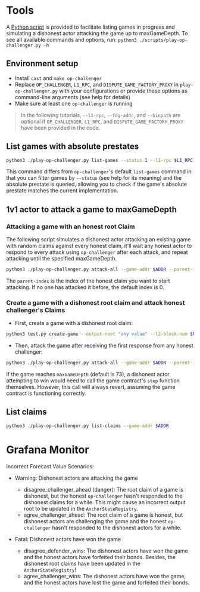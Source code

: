 # Tools
A [Python script](./scripts/play-op-challenger.py) is provided to facilitate listing games in progress and simulating a dishonest actor attacking the game up to maxGameDepth.
To see all available commands and options, run: `python3 ./scripts/play-op-challenger.py -h`

## Environment setup
- Install `cast` and `make op-challenger`
- Replace `OP_CHALLENGER`, `L1_RPC`, and `DISPUTE_GAME_FACTORY_PROXY` in `play-op-challenger.py` with your configurations or provide these options as command-line arguments (see help for details)
- Make sure at least one `op-challenger` is running

> In the following tutorials, `--l1-rpc`, `--fdg-addr`, and `--binpath` are optional if `OP_CHALLENGER`, `L1_RPC`, and `DISPUTE_GAME_FACTORY_PROXY` have been provided in the code.

## List games with absolute prestates

```sh
python3 ./play-op-challenger.py list-games --status 1 --l1-rpc $L1_RPC --fdg-addr $DISPUTE_GAME_FACTORY_PROXY --binpath $OP_CHALLENGER_BINARY_PATH
```

This command differs from `op-challenger`'s default `list-games` command in that you can filter games by `--status` (see help for its meaning) and the absolute prestate is queried, allowing you to check if the game's absolute prestate matches the current implementation.

## 1v1 actor to attack a game to maxGameDepth

### Attacking a game with an honest root Claim
The following script simulates a dishonest actor attacking an existing game with random claims against every honest claim, it'll wait any honest actor to respond to every attack using `op-challenger` after each attack, and repeat attacking until the specified maxGameDepth.

```sh
python3 ./play-op-challenger.py attack-all --game-addr $ADDR --parent-index $INDEX --maxGameDepth 73 --pk $PRIVATE_KEY --l1-rpc $L1_RPC --fdg-addr $DISPUTE_GAME_FACTORY_PROXY --binpath $OP_CHALLENGER_BINARY_PATH 
```
The `parent-index` is the index of the honest claim you want to start attacking. If no one has attacked it before, the default index is 0.

### Create a game with a dishonest root claim and attack honest challenger's Claims
- First, create a game with a dishonest root claim:

```sh
python3 test.py create-game --output-root "any value" --l2-block-num $NUMBER --pk $PK --l1-rpc $L1_RPC --fdg-addr $DISPUTE_GAME_FACTORY_PROXY --binpath $OP_CHALLENGER_BINARY_PATH 
```

- Then, attack the game after receiving the first response from any honest challenger:

```sh
python3 ./play-op-challenger.py attack-all --game-addr $ADDR --parent-index 1 --pk $PRIVATE_KEY --l1-rpc $L1_RPC --fdg-addr $DISPUTE_GAME_FACTORY_PROXY --binpath $OP_CHALLENGER_BINARY_PATH 
```

If the game reaches `maxGameDepth` (default is 73), a dishonest actor attempting to win would need to call the game contract's `step` function themselves. However, this call will always revert, assuming the game contract is functioning correctly.

## List claims

```sh
python3 ./play-op-challenger.py list-claims --game-addr $ADDR
```

# Grafana Monitor 
Incorrect Forecast Value Scenarios:

- Warning: Dishonest actors are attacking the game
    - disagree_challenger_ahead (danger): The root claim of a game is dishonest, but the honest `op-challenger` hasn't responded to the dishonest claims for a while. This might cause an incorrect output root to be updated in the `AnchorStateRegistry`.
    - agree_challenger_ahead: The root claim of a game is honest, but dishonest actors are challenging the game and the honest `op-challenger` hasn't responded to the dishonest actors for a while.

- Fatal: Dishonest actors have won the game
    - disagree_defender_wins: The dishonest actors have won the game and the honest actors have forfeited their bonds. Besides, the dishonest root claims have been updated in the `AnchorStateRegistry`! 
    - agree_challenger_wins: The dishonest actors have won the game, and the honest actors have lost the game and forfeited their bonds.
